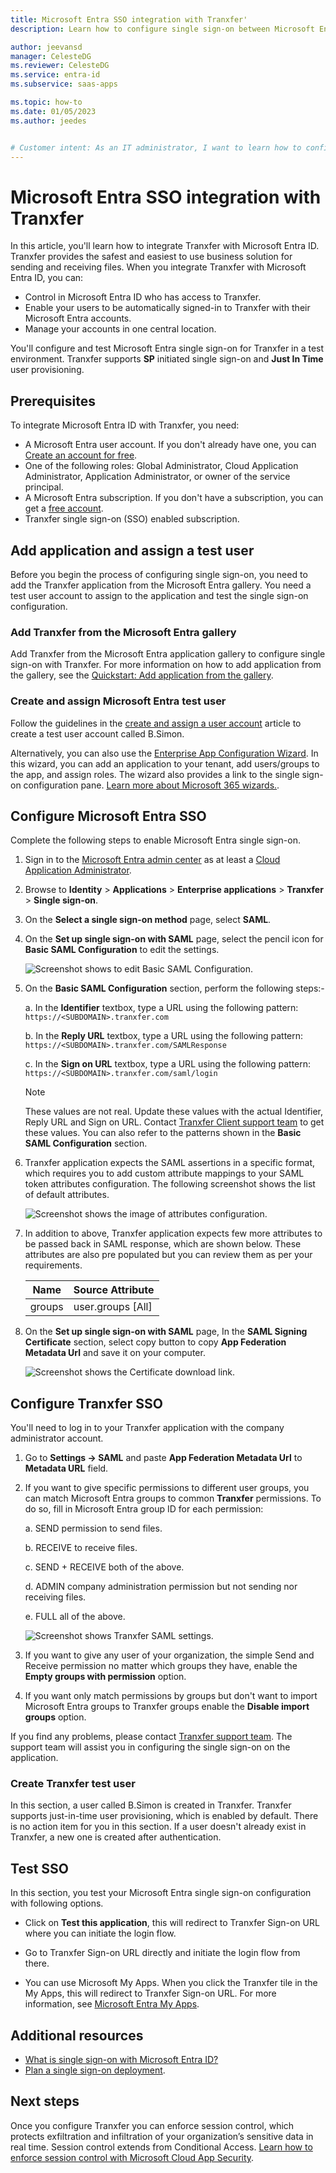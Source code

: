 ```yaml
---
title: Microsoft Entra SSO integration with Tranxfer'
description: Learn how to configure single sign-on between Microsoft Entra ID and Tranxfer.

author: jeevansd
manager: CelesteDG
ms.reviewer: CelesteDG
ms.service: entra-id
ms.subservice: saas-apps

ms.topic: how-to
ms.date: 01/05/2023
ms.author: jeedes


# Customer intent: As an IT administrator, I want to learn how to configure single sign-on between Microsoft Entra ID and Tranxfer so that I can control who has access to Tranxfer, enable automatic sign-in with Microsoft Entra accounts, and manage my accounts in one central location.
---
```


# Microsoft Entra SSO integration with Tranxfer

In this article, you'll learn how to integrate Tranxfer with Microsoft Entra ID. Tranxfer provides the safest and easiest to use business solution for sending and receiving files. When you integrate Tranxfer with Microsoft Entra ID, you can:

* Control in Microsoft Entra ID who has access to Tranxfer.
* Enable your users to be automatically signed-in to Tranxfer with their Microsoft Entra accounts.
* Manage your accounts in one central location.

You'll configure and test Microsoft Entra single sign-on for Tranxfer in a test environment. Tranxfer supports **SP** initiated single sign-on and **Just In Time** user provisioning.

## Prerequisites

To integrate Microsoft Entra ID with Tranxfer, you need:

* A Microsoft Entra user account. If you don't already have one, you can [Create an account for free](https://azure.microsoft.com/free/?WT.mc_id=A261C142F).
* One of the following roles: Global Administrator, Cloud Application Administrator, Application Administrator, or owner of the service principal.
* A Microsoft Entra subscription. If you don't have a subscription, you can get a [free account](https://azure.microsoft.com/free/).
* Tranxfer single sign-on (SSO) enabled subscription.

## Add application and assign a test user

Before you begin the process of configuring single sign-on, you need to add the Tranxfer application from the Microsoft Entra gallery. You need a test user account to assign to the application and test the single sign-on configuration.

<a name='add-tranxfer-from-the-azure-ad-gallery'></a>

### Add Tranxfer from the Microsoft Entra gallery

Add Tranxfer from the Microsoft Entra application gallery to configure single sign-on with Tranxfer. For more information on how to add application from the gallery, see the [Quickstart: Add application from the gallery](~/identity/enterprise-apps/add-application-portal.md).

<a name='create-and-assign-azure-ad-test-user'></a>

### Create and assign Microsoft Entra test user

Follow the guidelines in the [create and assign a user account](~/identity/enterprise-apps/add-application-portal-assign-users.md) article to create a test user account called B.Simon.

Alternatively, you can also use the [Enterprise App Configuration Wizard](https://portal.office.com/AdminPortal/home?Q=Docs#/azureadappintegration). In this wizard, you can add an application to your tenant, add users/groups to the app, and assign roles. The wizard also provides a link to the single sign-on configuration pane. [Learn more about Microsoft 365 wizards.](/microsoft-365/admin/misc/azure-ad-setup-guides). 

<a name='configure-azure-ad-sso'></a>

## Configure Microsoft Entra SSO

Complete the following steps to enable Microsoft Entra single sign-on.

1. Sign in to the [Microsoft Entra admin center](https://entra.microsoft.com) as at least a [Cloud Application Administrator](~/identity/role-based-access-control/permissions-reference.md#cloud-application-administrator).
1. Browse to **Identity** > **Applications** > **Enterprise applications** > **Tranxfer** > **Single sign-on**.
1. On the **Select a single sign-on method** page, select **SAML**.
1. On the **Set up single sign-on with SAML** page, select the pencil icon for **Basic SAML Configuration** to edit the settings.

   ![Screenshot shows to edit Basic SAML Configuration.](common/edit-urls.png "Basic Configuration")

1. On the **Basic SAML Configuration** section, perform the following steps:-

    a. In the **Identifier** textbox, type a URL using the following pattern:
    `https://<SUBDOMAIN>.tranxfer.com`

    b. In the **Reply URL** textbox, type a URL using the following pattern:
    `https://<SUBDOMAIN>.tranxfer.com/SAMLResponse`

    c. In the **Sign on URL** textbox, type a URL using the following pattern:
    `https://<SUBDOMAIN>.tranxfer.com/saml/login`

	> [!NOTE]
	> These values are not real. Update these values with the actual Identifier, Reply URL and Sign on URL. Contact [Tranxfer Client support team](mailto:soporte@tranxfer.com) to get these values. You can also refer to the patterns shown in the **Basic SAML Configuration** section.

1. Tranxfer application expects the SAML assertions in a specific format, which requires you to add custom attribute mappings to your SAML token attributes configuration. The following screenshot shows the list of default attributes.

    ![Screenshot shows the image of attributes configuration.](common/default-attributes.png "Attributes")

1. In addition to above, Tranxfer application expects few more attributes to be passed back in SAML response, which are shown below. These attributes are also pre populated but you can review them as per your requirements.

    | Name | Source Attribute|
    | ------------ | --------- |
    | groups | user.groups [All] |

1. On the **Set up single sign-on with SAML** page, In the **SAML Signing Certificate** section, select copy button to copy **App Federation Metadata Url** and save it on your computer.

	![Screenshot shows the Certificate download link.](common/copy-metadataurl.png "Certificate")

## Configure Tranxfer SSO

You'll need to log in to your Tranxfer application with the company administrator account.

1. Go to **Settings -> SAML** and paste **App Federation Metadata Url** to **Metadata URL** field.
1. If you want to give specific permissions to different user groups, you can match Microsoft Entra groups to common **Tranxfer** permissions. To do so, fill in Microsoft Entra group ID for each permission:

    a. SEND permission to send files.

    b. RECEIVE to receive files.

    c. SEND + RECEIVE both of the above.

    d. ADMIN company administration permission but not sending nor receiving files.

    e. FULL all of the above.

    ![Screenshot shows Tranxfer SAML settings.](media/tranxfer-tutorial/tranxfer-saml-settings.png "Tranxfer SAML Settings")

1. If you want to give any user of your organization, the simple Send and Receive permission no matter which groups they have, enable the **Empty groups with permission** option.
1. If you want only match permissions by groups but don't want to import Microsoft Entra groups to Tranxfer groups enable the **Disable import groups** option.

If you find any problems, please contact [Tranxfer support team](mailto:soporte@tranxfer.com). The support team will assist you in configuring the single sign-on on the application.

### Create Tranxfer test user

In this section, a user called B.Simon is created in Tranxfer. Tranxfer supports just-in-time user provisioning, which is enabled by default. There is no action item for you in this section. If a user doesn't already exist in Tranxfer, a new one is created after authentication.

## Test SSO 

In this section, you test your Microsoft Entra single sign-on configuration with following options. 

* Click on **Test this application**, this will redirect to Tranxfer Sign-on URL where you can initiate the login flow. 

* Go to Tranxfer Sign-on URL directly and initiate the login flow from there.

* You can use Microsoft My Apps. When you click the Tranxfer tile in the My Apps, this will redirect to Tranxfer Sign-on URL. For more information, see [Microsoft Entra My Apps](/azure/active-directory/manage-apps/end-user-experiences#azure-ad-my-apps).

## Additional resources

* [What is single sign-on with Microsoft Entra ID?](~/identity/enterprise-apps/what-is-single-sign-on.md)
* [Plan a single sign-on deployment](~/identity/enterprise-apps/plan-sso-deployment.md).

## Next steps

Once you configure Tranxfer you can enforce session control, which protects exfiltration and infiltration of your organization’s sensitive data in real time. Session control extends from Conditional Access. [Learn how to enforce session control with Microsoft Cloud App Security](/cloud-app-security/proxy-deployment-aad).
